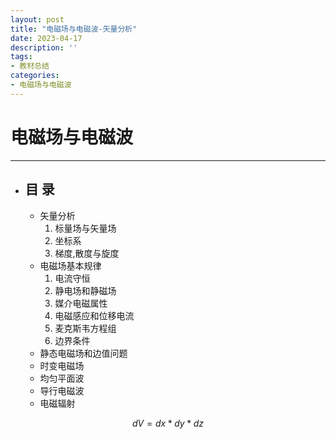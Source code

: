 ```yaml
---
layout: post
title: "电磁场与电磁波-矢量分析"
date: 2023-04-17
description: ''
tags:
- 教材总结
categories:
- 电磁场与电磁波
--- 
```



# 电磁场与电磁波
*********
* ## 目  录 
  * 矢量分析
    1. 标量场与矢量场
    2. 坐标系
    3. 梯度,散度与旋度
  * 电磁场基本规律
    1. 电流守恒
    2. 静电场和静磁场
    3. 媒介电磁属性
    4. 电磁感应和位移电流
    5. 麦克斯韦方程组
    6. 边界条件
  * 静态电磁场和边值问题
  * 时变电磁场
  * 均匀平面波
  * 导行电磁波
  * 电磁辐射
  

$$dV=dx*dy*dz$$